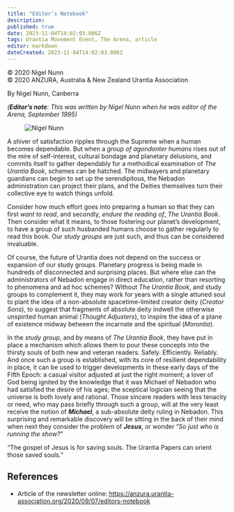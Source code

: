 ```yaml
---
title: "Editor’s Notebook"
description: 
published: true
date: 2023-11-04T14:02:03.086Z
tags: Urantia Movement Event, The Arena, article
editor: markdown
dateCreated: 2023-11-04T14:02:03.086Z
---
```


<p class="v-card v-sheet theme--light gray lighten-3 px-2">© 2020 Nigel Nunn<br>© 2020 ANZURA, Australia & New Zealand Urantia Association</p>

By Nigel Nunn, Canberra

_(**Editor’s note**: This was written by Nigel Nunn when he was editor of the Arena, September 1995)_

<figure id="Figure_1" class="image urantiapedia image-style-align-left">
<img src="/image/article/The_Arena/Nigel-16-239x300.jpg" alt="Nigel Nunn">
</figure>

A shiver of satisfaction ripples through the Supreme when a human becomes dependable. But when a _group of_ _agondonter humans_ rises out of the mire of self-interest, cultural bondage and planetary delusions, and commits itself to gather dependably for a methodical examination of _The Urantia Book_, schemes can be hatched. The midwayers and planetary guardians can begin to set up the serendipitous, the Nebadon administration can project their plans, and the Deities themselves turn their collective eye to watch things unfold.

Consider how much effort goes into preparing a human so that they can first _want to read_, and secondly, _endure the reading of_, _The Urantia Book_. Then consider what it means, to those fostering our planet’s development, to have a group of such husbanded humans choose to gather regularly to read this book. Our _study groups_ are just such, and thus can be considered invaluable.

Of course, the future of Urantia does not depend on the success or expansion of our study groups. Planetary progress is being made in hundreds of disconnected and surprising places. But where else can the administrators of Nebadon engage in direct education, rather than resorting to phenomena and ad hoc schemes? Without _The Urantia Book_, and study groups to complement it, they may work for years with a single attuned soul to plant the idea of a non-absolute spacetime-limited creator deity (_Creator Sons_), to suggest that fragments of absolute deity indwell the otherwise unspirited human animal (_Thought Adjusters_), to inspire the idea of a plane of existence midway between the incarnate and the spiritual (_Morontia_).

In the _study group_, and by means of _The Urantia Book_, they have put in place a mechanism which allows them to pour these concepts into the thirsty souls of both new and veteran readers. Safely. Efficiently. Reliably. And once such a group is established, with its core of resilient dependability in place, it can be used to trigger developments in these early days of the Fifth Epoch: a casual visitor adjusted at just the right moment; a lover of God being ignited by the knowledge that it was Michael of Nebadon who had satisfied the desire of his ages; the sceptical logician seeing that the universe is both lovely and rational. Those sincere readers with less tenacity or need, who may pass briefly through such a group, will at the very least receive the notion of **_Michael_**, a sub-absolute deity ruling in Nebadon. This surprising and remarkable discovery will be sitting in the back of their mind when next they consider the problem of **_Jesus_**, or wonder “_So just who is running the show?_”

“The gospel of Jesus is for saving souls. The Urantia Papers can orient those saved souls.”

## References

- Article of the newsletter online: https://anzura.urantia-association.org/2020/09/07/editors-notebook